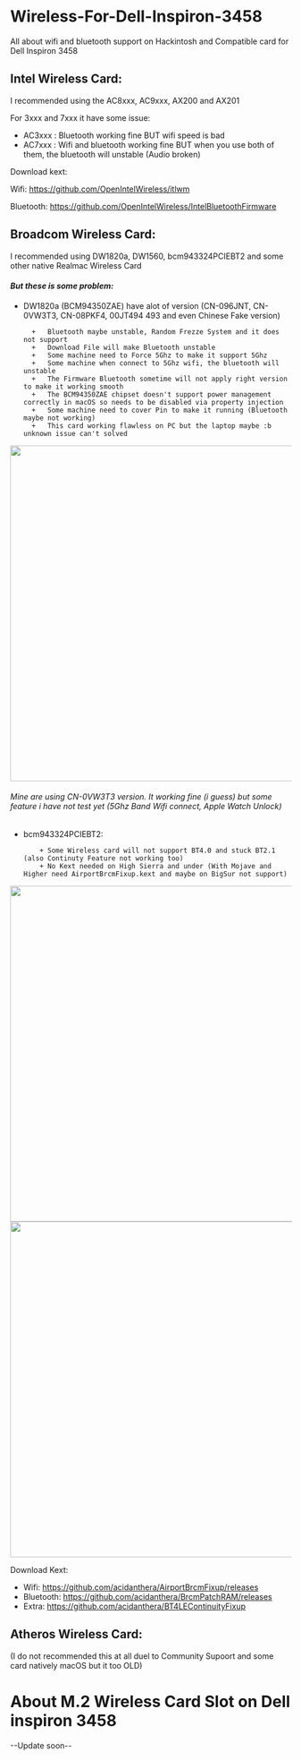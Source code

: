 # Wireless-For-Dell-Inspiron-3458
All about wifi and bluetooth support on Hackintosh and Compatible card for Dell Inspiron 3458

## Intel Wireless Card:
I recommended using the AC8xxx, AC9xxx, AX200 and AX201

For 3xxx and 7xxx it have some issue:
- AC3xxx : Bluetooth working fine BUT wifi speed is bad 
- AC7xxx : Wifi and bluetooth working fine BUT when you use both of them, the bluetooth will unstable (Audio broken)

Download kext: 

Wifi: https://github.com/OpenIntelWireless/itlwm

Bluetooth: https://github.com/OpenIntelWireless/IntelBluetoothFirmware

## Broadcom Wireless Card:
I recommended using DW1820a, DW1560, bcm943324PCIEBT2 and some other native Realmac Wireless Card

#### *But these is some problem:*

- DW1820a (BCM94350ZAE) have alot of version (CN-096JNT, CN-0VW3T3, CN-08PKF4, 00JT494 493 and even Chinese Fake version)

        +   Bluetooth maybe unstable, Random Frezze System and it does not support 
        +   Download File will make Bluetooth unstable
        +   Some machine need to Force 5Ghz to make it support 5Ghz
        +   Some machine when connect to 5Ghz wifi, the bluetooth will unstable
        +   The Firmware Bluetooth sometime will not apply right version to make it working smooth
        +   The BCM94350ZAE chipset doesn't support power management correctly in macOS so needs to be disabled via property injection
        +   Some machine need to cover Pin to make it running (Bluetooth maybe not working)
        +   This card working flawless on PC but the laptop maybe :b unknown issue can't solved

<img align="" src="https://user-images.githubusercontent.com/54585187/115137381-fea4b600-a04f-11eb-818a-ec40ac79d12b.png" width="600">

###### Mine are using CN-0VW3T3 version. It working fine (i guess) but some feature i have not test yet (5Ghz Band Wifi connect, Apple Watch Unlock)

- bcm943324PCIEBT2: 

          + Some Wireless card will not support BT4.0 and stuck BT2.1 (also Continuty Feature not working too)
          + No Kext needed on High Sierra and under (With Mojave and Higher need AirportBrcmFixup.kext and maybe on BigSur not support)

<img align="" src="https://user-images.githubusercontent.com/54585187/115137266-61498200-a04f-11eb-8c8a-e03ce1c02c50.JPG" width="600">
<img align="" src="https://user-images.githubusercontent.com/54585187/115137306-9fdf3c80-a04f-11eb-829c-94b934622e9b.JPG" width="600">

Download Kext: 

- Wifi: https://github.com/acidanthera/AirportBrcmFixup/releases
- Bluetooth: https://github.com/acidanthera/BrcmPatchRAM/releases
- Extra: https://github.com/acidanthera/BT4LEContinuityFixup

## Atheros Wireless Card:

(I do not recommended this at all duel to Community Supoort and some card natively macOS but it too OLD)

# About M.2 Wireless Card Slot on Dell inspiron 3458
--Update soon--
